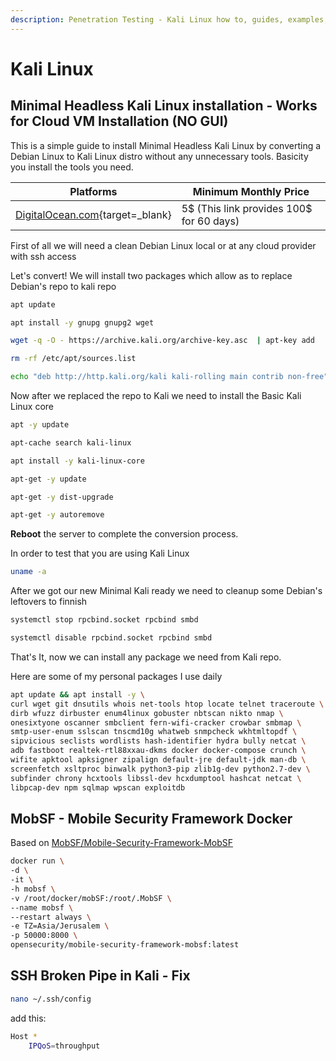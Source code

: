 ```yaml
---
description: Penetration Testing - Kali Linux how to, guides, examples, and simple usage and tools, Minimal Headless Kali Linux installation, Kali Linux cloud, Kali Linux Metasploit Install, Kali Linux AutoRecon Installation, Kali Linux Bettercap 1.6.2 Installation, MobSF - Mobile Security Framework Docker,SSH Broken Pipe in Kali Linux - Fix
---
```


# Kali Linux

## Minimal Headless Kali Linux installation - Works for Cloud VM Installation (NO GUI)

This is a simple guide to install Minimal Headless Kali Linux by converting a Debian Linux to Kali Linux distro without any unnecessary tools. Basicity you install the tools you need.

| __Platforms__                                                     | __Minimum Monthly Price__                |
| ----------------------------------------------------------------- | ---------------------------------------- |
| [DigitalOcean.com](https://m.do.co/c/2f680de0d76e){target=_blank} | 5$ (This link provides 100$ for 60 days) |

First of all we will need a clean Debian Linux local or at any cloud provider with ssh access

Let's convert! We will install two packages which allow as to replace Debian's repo to kali repo

```bash
apt update
```

```bash
apt install -y gnupg gnupg2 wget
```

```bash
wget -q -O - https://archive.kali.org/archive-key.asc  | apt-key add
```

```bash
rm -rf /etc/apt/sources.list
```

```bash
echo "deb http://http.kali.org/kali kali-rolling main contrib non-free" >> /etc/apt/sources.list
```

Now after we replaced the repo to Kali we need to install the Basic Kali Linux core

```bash
apt -y update
```

```bash
apt-cache search kali-linux
```

```bash
apt install -y kali-linux-core
```

```bash
apt-get -y update
```

```bash
apt-get -y dist-upgrade
```

```bash
apt-get -y autoremove
```

**Reboot** the server to complete the conversion process.

In order to test that you are using Kali Linux

```bash
uname -a
```

After we got our new Minimal Kali ready we need to cleanup some Debian's leftovers to finnish

```bash
systemctl stop rpcbind.socket rpcbind smbd
```

```bash
systemctl disable rpcbind.socket rpcbind smbd
```

That's It, now we can install any package we need from Kali repo.

Here are some of my personal packages I use daily

```bash
apt update && apt install -y \
curl wget git dnsutils whois net-tools htop locate telnet traceroute \
dirb wfuzz dirbuster enum4linux gobuster nbtscan nikto nmap \
onesixtyone oscanner smbclient fern-wifi-cracker crowbar smbmap \
smtp-user-enum sslscan tnscmd10g whatweb snmpcheck wkhtmltopdf \
sipvicious seclists wordlists hash-identifier hydra bully netcat \
adb fastboot realtek-rtl88xxau-dkms docker docker-compose crunch \
wifite apktool apksigner zipalign default-jre default-jdk man-db \
screenfetch xsltproc binwalk python3-pip zlib1g-dev python2.7-dev \
subfinder chrony hcxtools libssl-dev hcxdumptool hashcat netcat \
libpcap-dev npm sqlmap wpscan exploitdb
```

## MobSF - Mobile Security Framework Docker

Based on [MobSF/Mobile-Security-Framework-MobSF](https://github.com/MobSF/Mobile-Security-Framework-MobSF)

```bash
docker run \
-d \
-it \
-h mobsf \
-v /root/docker/mobSF:/root/.MobSF \
--name mobsf \
--restart always \
-e TZ=Asia/Jerusalem \
-p 50000:8000 \
opensecurity/mobile-security-framework-mobsf:latest
```

## SSH Broken Pipe in Kali - Fix

```bash
nano ~/.ssh/config
```

add this:

```bash
Host *
    IPQoS=throughput
```
